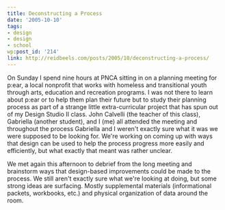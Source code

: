 ```yaml
---
title: Deconstructing a Process
date: '2005-10-10'
tags:
- design
- design
- school
wp:post_id: '214'
link: http://reidbeels.com/posts/2005/10/deconstructing-a-process/
---
```


On Sunday I spend nine hours at PNCA sitting in on a planning meeting for p:ear, a local nonprofit that works with homeless and transitional youth through arts, education and recreation programs. I was not there to learn about p:ear or to help them plan their future but to study their planning process as part of a strange little extra-curricular project that has spun out of my Design Studio II class. John Calvelli (the teacher of this class), Gabriella (another student), and I (me) all attended the meeting and throughout the process Gabriella and I weren't exactly sure what it was we were supposed to be looking for. We're working on coming up with ways that design can be used to help the process progress more easily and efficiently, but what exactly that meant was rather unclear.

We met again this afternoon to debrief from the long meeting and brainstorm ways that design-based improvements could be made to the process.  We still aren't exactly sure what we're looking at doing, but some strong ideas are surfacing. Mostly supplemental materials (informational packets, workbooks, etc.) and physical organization of data around the room.
